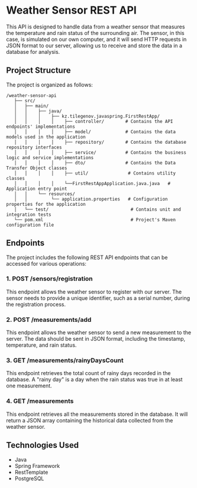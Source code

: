# Weather Sensor REST API

This API is designed to handle data from a weather sensor that measures the temperature and rain status of the surrounding air. The sensor, in this case, is simulated on our own computer, and it will send HTTP requests in JSON format to our server, allowing us to receive and store the data in a database for analysis.

## Project Structure

The project is organized as follows:

```
/weather-sensor-api
   ├── src/
   │   ├── main/
   │   │    ├── java/
   │   │    │    ├── kz.tilegenov.javaspring.FirstRestApp/
   │   │    │    │    ├── controller/        # Contains the API endpoints' implementations
   │   │    │    │    ├── model/             # Contains the data models used in the application
   │   │    │    │    ├── repository/        # Contains the database repository interfaces
   │   │    │    │    ├── service/           # Contains the business logic and service implementations
   │   │    │    │    ├── dto/               # Contains the Data Transfer Object classes
   │   │    │    │    ├── util/               # Contains utility classes  
   │   │    │    │    └──FirstRestAppApplication.java.java   # Application entry point
   │   │    └── resources/
   │   │         └── application.properties   # Configuration properties for the application
   │   └── test/                               # Contains unit and integration tests
   └── pom.xml                                 # Project's Maven configuration file
```

## Endpoints

The project includes the following REST API endpoints that can be accessed for various operations:

### 1. POST /sensors/registration

This endpoint allows the weather sensor to register with our server. The sensor needs to provide a unique identifier, such as a serial number, during the registration process.

### 2. POST /measurements/add

This endpoint allows the weather sensor to send a new measurement to the server. The data should be sent in JSON format, including the timestamp, temperature, and rain status.

### 3. GET /measurements/rainyDaysCount

This endpoint retrieves the total count of rainy days recorded in the database. A "rainy day" is a day when the rain status was true in at least one measurement.

### 4. GET /measurements

This endpoint retrieves all the measurements stored in the database. It will return a JSON array containing the historical data collected from the weather sensor.

## Technologies Used

- Java
- Spring Framework
- RestTemplate
- PostgreSQL

